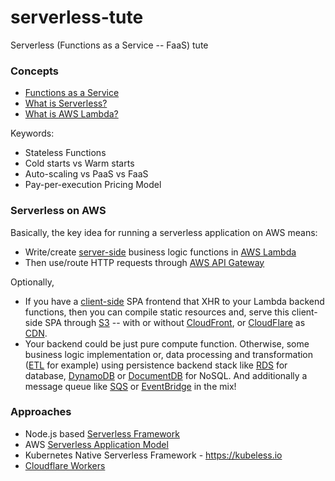 # serverless-tute

Serverless (Functions as a Service -- FaaS) tute

### Concepts

- [Functions as a Service](https://en.wikipedia.org/wiki/Function_as_a_service)
- [What is Serverless?](https://serverless-stack.com/chapters/what-is-serverless.html)
- [What is AWS Lambda?](https://serverless-stack.com/chapters/what-is-aws-lambda.html)

Keywords:

- Stateless Functions
- Cold starts vs Warm starts
- Auto-scaling vs PaaS vs FaaS
- Pay-per-execution Pricing Model

### Serverless on AWS

Basically, the key idea for running a serverless application on AWS means:
- Write/create [server-side](https://en.wikipedia.org/wiki/Dynamic_web_page) business logic functions in [AWS Lambda](https://aws.amazon.com/lambda/)
- Then use/route HTTP requests through [AWS API Gateway](https://aws.amazon.com/api-gateway/) 

Optionally,
- If you have a [client-side](https://en.wikipedia.org/wiki/Dynamic_web_page) SPA frontend that XHR to your Lambda backend functions, then you can compile static resources and, serve this client-side SPA through [S3](https://aws.amazon.com/s3/) -- with or without [CloudFront](https://aws.amazon.com/cloudfront/), or [CloudFlare](https://www.cloudflare.com) as [CDN](https://en.wikipedia.org/wiki/Content_delivery_network).
- Your backend could be just pure compute function. Otherwise, some business logic implementation or, data processing and transformation ([ETL](https://en.wikipedia.org/wiki/Extract,_transform,_load) for example) using persistence backend stack like [RDS](https://aws.amazon.com/rds/) for database, [DynamoDB](https://aws.amazon.com/dynamodb/) or [DocumentDB](https://aws.amazon.com/documentdb/) for NoSQL. And additionally a message queue like [SQS](https://aws.amazon.com/sqs/) or [EventBridge](https://aws.amazon.com/eventbridge/) in the mix!

### Approaches

- Node.js based [Serverless Framework](sls)
- AWS [Serverless Application Model](sam)
- Kubernetes Native Serverless Framework - https://kubeless.io
- [Cloudflare Workers](https://www.cloudflare.com/en-au/products/cloudflare-workers/) 
